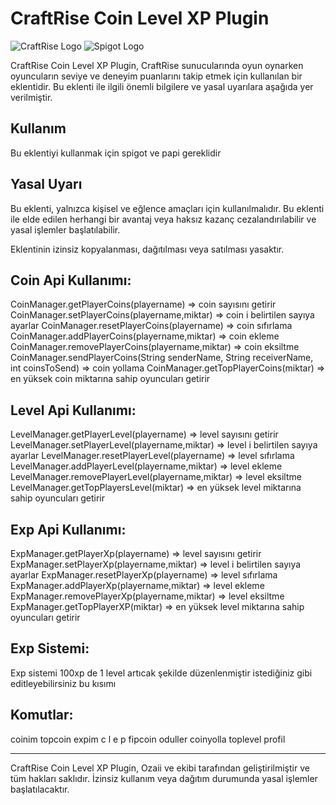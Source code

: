 # CraftRise Coin Level XP Plugin

![CraftRise Logo](https://www.speedrun.com/static/game/kdkzwpgd/cover.png?v=85a7caf)
![Spigot Logo](https://static.spigotmc.org/img/spigot-og.png)

CraftRise Coin Level XP Plugin, CraftRise sunucularında oyun oynarken oyuncuların seviye ve deneyim puanlarını takip etmek için kullanılan bir eklentidir. Bu eklenti ile ilgili önemli bilgilere ve yasal uyarılara aşağıda yer verilmiştir.

## Kullanım

Bu eklentiyi kullanmak için spigot ve papi gereklidir
## Yasal Uyarı

Bu eklenti, yalnızca kişisel ve eğlence amaçları için kullanılmalıdır. Bu eklenti ile elde edilen herhangi bir avantaj veya haksız kazanç cezalandırılabilir ve yasal işlemler başlatılabilir.

Eklentinin izinsiz kopyalanması, dağıtılması veya satılması yasaktır.


## Coin Api Kullanımı:

CoinManager.getPlayerCoins(playername) => coin sayısını getirir
CoinManager.setPlayerCoins(playername,miktar) => coin i belirtilen sayıya ayarlar
CoinManager.resetPlayerCoins(playername) => coin sıfırlama
CoinManager.addPlayerCoins(playername,miktar) => coin ekleme
CoinManager.removePlayerCoins(playername,miktar) => coin eksiltme
CoinManager.sendPlayerCoins(String senderName, String receiverName, int coinsToSend) => coin yollama
CoinManager.getTopPlayerCoins(miktar) => en yüksek coin miktarına sahip oyuncuları getirir


## Level Api Kullanımı:

LevelManager.getPlayerLevel(playername) => level sayısını getirir
LevelManager.setPlayerLevel(playername,miktar) => level i belirtilen sayıya ayarlar
LevelManager.resetPlayerLevel(playername) => level sıfırlama
LevelManager.addPlayerLevel(playername,miktar) => level ekleme
LevelManager.removePlayerLevel(playername,miktar) => level eksiltme
LevelManager.getTopPlayersLevel(miktar) => en yüksek level miktarına sahip oyuncuları getirir


## Exp Api Kullanımı:

ExpManager.getPlayerXp(playername) => level sayısını getirir
ExpManager.setPlayerXp(playername,miktar) => level i belirtilen sayıya ayarlar
ExpManager.resetPlayerXp(playername) => level sıfırlama
ExpManager.addPlayerXp(playername,miktar) => level ekleme
ExpManager.removePlayerXp(playername,miktar) => level eksiltme
ExpManager.getTopPlayerXP(miktar) => en yüksek level miktarına sahip oyuncuları getirir


## Exp Sistemi:

Exp sistemi 100xp de 1 level artıcak şekilde düzenlenmiştir istediğiniz gibi editleyebilirsiniz bu kısımı


## Komutlar:

coinim
topcoin
expim
c
l
e
p
fipcoin
oduller
coinyolla 
toplevel
profil 

---

CraftRise Coin Level XP Plugin, Ozaii ve ekibi tarafından geliştirilmiştir ve tüm hakları saklıdır. İzinsiz kullanım veya dağıtım durumunda yasal işlemler başlatılacaktır.
